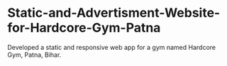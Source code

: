 # Static-and-Advertisment-Website-for-Hardcore-Gym-Patna
Developed a static and responsive web app for a gym named Hardcore Gym, Patna, Bihar.
